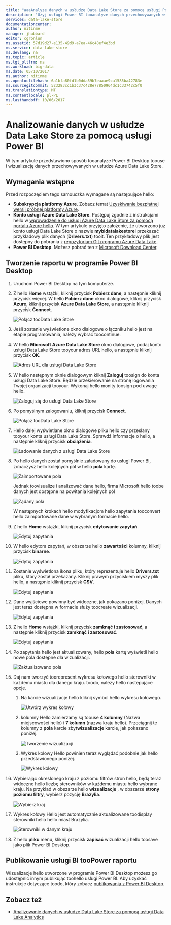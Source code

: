 ```yaml
---
title: "aaaAnalyze danych w usłudze Data Lake Store za pomocą usługi Power BI | Dokumentacja firmy Microsoft"
description: "Użyj usługi Power BI tooanalyze danych przechowywanych w usłudze Azure Data Lake Store"
services: data-lake-store
documentationcenter: 
author: nitinme
manager: jhubbard
editor: cgronlun
ms.assetid: 57d19d27-e135-49d9-a7ea-46c48ef4e3bd
ms.service: data-lake-store
ms.devlang: na
ms.topic: article
ms.tgt_pltfrm: na
ms.workload: big-data
ms.date: 05/10/2017
ms.author: nitinme
ms.openlocfilehash: 6a1bfa80fd1b0dda59b7eaaae9ca1585ba42783e
ms.sourcegitcommit: 523283cc1b3c37c428e77850964dc1c33742c5f0
ms.translationtype: MT
ms.contentlocale: pl-PL
ms.lasthandoff: 10/06/2017
---
```

# <a name="analyze-data-in-data-lake-store-by-using-power-bi"></a>Analizowanie danych w usłudze Data Lake Store za pomocą usługi Power BI
W tym artykule przedstawiono sposób tooanalyze Power BI Desktop toouse i wizualizację danych przechowywanych w usłudze Azure Data Lake Store.

## <a name="prerequisites"></a>Wymagania wstępne
Przed rozpoczęciem tego samouczka wymagane są następujące hello:

* **Subskrypcja platformy Azure**. Zobacz temat [Uzyskiwanie bezpłatnej wersji próbnej platformy Azure](https://azure.microsoft.com/pricing/free-trial/).
* **Konto usługi Azure Data Lake Store**. Postępuj zgodnie z instrukcjami hello w [wprowadzenie do usługi Azure Data Lake Store za pomocą portalu Azure hello](data-lake-store-get-started-portal.md). W tym artykule przyjęto założenie, że utworzono już konto usługi Data Lake Store o nazwie **mybidatalakestore**i przekazać przykładowy plik danych (**Drivers.txt**) tooit. Ten przykładowy plik jest dostępny do pobrania z [repozytorium Git programu Azure Data Lake](https://github.com/Azure/usql/tree/master/Examples/Samples/Data/AmbulanceData/Drivers.txt).
* **Power BI Desktop**. Możesz pobrać ten z [Microsoft Download Center](https://www.microsoft.com/en-us/download/details.aspx?id=45331). 

## <a name="create-a-report-in-power-bi-desktop"></a>Tworzenie raportu w programie Power BI Desktop
1. Uruchom Power BI Desktop na tym komputerze.
2. Z hello **Home** wstążki, kliknij przycisk **Pobierz dane**, a następnie kliknij przycisk więcej. W hello **Pobierz dane** okno dialogowe, kliknij przycisk **Azure**, kliknij przycisk **Azure Data Lake Store**, a następnie kliknij przycisk **Connect**.
   
    ![Połącz tooData Lake Store](./media/data-lake-store-power-bi/get-data-lake-store-account.png "Connect tooData Lake — Magazyn")
3. Jeśli zostanie wyświetlone okno dialogowe o łączniku hello jest na etapie programowania, należy wybrać toocontinue.
4. W hello **Microsoft Azure Data Lake Store** okno dialogowe, podaj konto usługi Data Lake Store tooyour adres URL hello, a następnie kliknij przycisk **OK**.
   
    ![Adres URL dla usługi Data Lake Store](./media/data-lake-store-power-bi/get-data-lake-store-account-url.png "adres URL dla usługi Data Lake Store")
5. W hello następnym oknie dialogowym kliknij **Zaloguj** toosign do konta usługi Data Lake Store. Będzie przekierowanie na stronę logowania Twojej organizacji tooyour. Wykonaj hello monity toosign pod uwagę hello.
   
    ![Zaloguj się do usługi Data Lake Store](./media/data-lake-store-power-bi/get-data-lake-store-account-signin.png "Zaloguj się do usługi Data Lake Store")
6. Po pomyślnym zalogowaniu, kliknij przycisk **Connect**.
   
    ![Połącz tooData Lake Store](./media/data-lake-store-power-bi/get-data-lake-store-account-connect.png "Connect tooData Lake — Magazyn")
7. Hello dalej wyświetlane okno dialogowe pliku hello czy przesłany tooyour konta usługi Data Lake Store. Sprawdź informacje o hello, a następnie kliknij przycisk **obciążenia**.
   
    ![Ładowanie danych z usługi Data Lake Store](./media/data-lake-store-power-bi/get-data-lake-store-account-load.png "ładowanie danych z usługi Data Lake Store")
8. Po hello danych został pomyślnie załadowany do usługi Power BI, zobaczysz hello kolejnych pól w hello **pola** kartę.
   
    ![Zaimportowane pola](./media/data-lake-store-power-bi/imported-fields.png "zaimportowane pola")
   
    Jednak toovisualize i analizować dane hello, firma Microsoft hello toobe danych jest dostępne na powitania kolejnych pól
   
    ![Żądany pola](./media/data-lake-store-power-bi/desired-fields.png "żądanego pola")
   
    W następnych krokach hello modyfikacjom hello zapytania tooconvert hello zaimportowane dane w wybranym formacie hello.
9. Z hello **Home** wstążki, kliknij przycisk **edytowanie zapytań**.
   
    ![Edytuj zapytania](./media/data-lake-store-power-bi/edit-queries.png "edytowanie zapytań")
10. W hello edytora zapytań, w obszarze hello **zawartości** kolumny, kliknij przycisk **binarne**.
    
    ![Edytuj zapytania](./media/data-lake-store-power-bi/convert-query1.png "edytowanie zapytań")
11. Zostanie wyświetlona ikona pliku, który reprezentuje hello **Drivers.txt** pliku, który został przekazany. Kliknij prawym przyciskiem myszy plik hello, a następnie kliknij przycisk **CSV**.    
    
    ![Edytuj zapytania](./media/data-lake-store-power-bi/convert-query2.png "edytowanie zapytań")
12. Dane wyjściowe powinny być widoczne, jak pokazano poniżej. Danych jest teraz dostępna w formacie służy toocreate wizualizacji.
    
    ![Edytuj zapytania](./media/data-lake-store-power-bi/convert-query3.png "edytowanie zapytań")
13. Z hello **Home** wstążki, kliknij przycisk **zamknąć i zastosować**, a następnie kliknij przycisk **zamknąć i zastosować**.
    
    ![Edytuj zapytania](./media/data-lake-store-power-bi/load-edited-query.png "edytowanie zapytań")
14. Po zapytania hello jest aktualizowany, hello **pola** kartę wyświetli hello nowe pola dostępne dla wizualizacji.
    
    ![Zaktualizowano pola](./media/data-lake-store-power-bi/updated-query-fields.png "zaktualizowane pól")
15. Daj nam tworzyć toorepresent wykresu kołowego hello sterowniki w każdemu miastu dla danego kraju. toodo, należy hello następujące opcje.
    
    1. Na karcie wizualizacje hello kliknij symbol hello wykresu kołowego.
       
        ![Utwórz wykres kołowy](./media/data-lake-store-power-bi/create-pie-chart.png "utworzyć wykres kołowy")
    2. kolumny Hello zamierzamy są toouse **4 kolumny** (Nazwa miejscowości hello) i **7 kolumn** (nazwa kraju hello). Przeciągnij te kolumny z **pola** karcie zbyt**wizualizacje** karcie, jak pokazano poniżej.
       
        ![Tworzenie wizualizacji](./media/data-lake-store-power-bi/create-visualizations.png "tworzenie wizualizacji")
    3. Wykres kołowy Hello powinien teraz wyglądać podobnie jak hello przedstawionego poniżej.
       
        ![Wykres kołowy](./media/data-lake-store-power-bi/pie-chart.png "tworzenie wizualizacji")
16. Wybierając określonego kraju z poziomu filtrów stron hello, będą teraz widoczne hello liczbę sterowników w każdemu miastu hello wybrane kraju. Na przykład w obszarze hello **wizualizacje** , w obszarze **strony poziomu filtry**, wybierz pozycję **Brazylia**.
    
    ![Wybierz kraj](./media/data-lake-store-power-bi/select-country.png "wybierz kraj")
17. Wykres kołowy Hello jest automatycznie aktualizowane toodisplay sterowniki hello hello miast Brazylia.
    
    ![Sterowniki w danym kraju](./media/data-lake-store-power-bi/driver-per-country.png "sterowników dla każdego kraju")
18. Z hello **pliku** menu, kliknij przycisk **zapisać** wizualizacji hello toosave jako plik Power BI Desktop.

## <a name="publish-report-toopower-bi-service"></a>Publikowanie usługi BI tooPower raportu
Wizualizacje hello utworzone w programie Power BI Desktop możesz go udostępnić innym publikując toohello usługi Power BI. Aby uzyskać instrukcje dotyczące toodo, który zobacz [publikowania z Power BI Desktop](https://powerbi.microsoft.com/documentation/powerbi-desktop-upload-desktop-files/).

## <a name="see-also"></a>Zobacz też
* [Analizowanie danych w usłudze Data Lake Store za pomocą usługi Data Lake Analytics](../data-lake-analytics/data-lake-analytics-get-started-portal.md)

